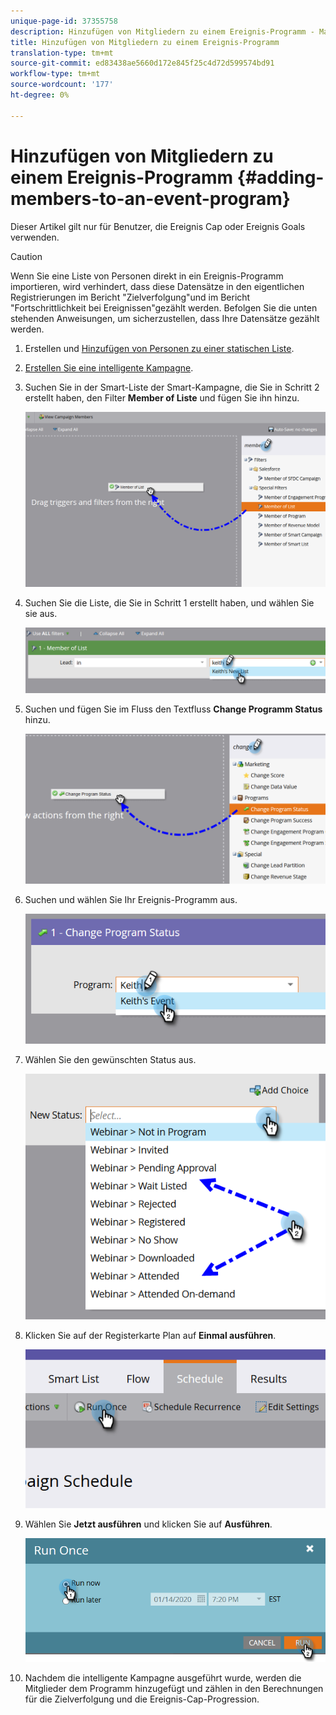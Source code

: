 ```yaml
---
unique-page-id: 37355758
description: Hinzufügen von Mitgliedern zu einem Ereignis-Programm - Marketing Docs - Produktdokumentation
title: Hinzufügen von Mitgliedern zu einem Ereignis-Programm
translation-type: tm+mt
source-git-commit: ed83438ae5660d172e845f25c4d72d599574bd91
workflow-type: tm+mt
source-wordcount: '177'
ht-degree: 0%

---
```



# Hinzufügen von Mitgliedern zu einem Ereignis-Programm {#adding-members-to-an-event-program}

Dieser Artikel gilt nur für Benutzer, die Ereignis Cap oder Ereignis Goals verwenden.

>[!CAUTION]
>
>Wenn Sie eine Liste von Personen direkt in ein Ereignis-Programm importieren, wird verhindert, dass diese Datensätze in den eigentlichen Registrierungen im Bericht &quot;Zielverfolgung&quot;und im Bericht &quot;Fortschrittlichkeit bei Ereignissen&quot;gezählt werden. Befolgen Sie die unten stehenden Anweisungen, um sicherzustellen, dass Ihre Datensätze gezählt werden.

1. Erstellen und [Hinzufügen von Personen zu einer statischen Liste](/help/marketo/product-docs/core-marketo-concepts/smart-lists-and-static-lists/static-lists/create-a-static-list.md).

1. [Erstellen Sie eine intelligente Kampagne](/help/marketo/product-docs/core-marketo-concepts/smart-campaigns/creating-a-smart-campaign/create-a-new-smart-campaign.md).

1. Suchen Sie in der Smart-Liste der Smart-Kampagne, die Sie in Schritt 2 erstellt haben, den Filter **Member of Liste** und fügen Sie ihn hinzu.

   ![](assets/three.png)

1. Suchen Sie die Liste, die Sie in Schritt 1 erstellt haben, und wählen Sie sie aus.

   ![](assets/four.png)

1. Suchen und fügen Sie im Fluss den Textfluss **Change Programm Status** hinzu.

   ![](assets/five.png)

1. Suchen und wählen Sie Ihr Ereignis-Programm aus.

   ![](assets/six.png)

1. Wählen Sie den gewünschten Status aus.

   ![](assets/seven.png)

1. Klicken Sie auf der Registerkarte Plan auf **Einmal ausführen**.

   ![](assets/eight.png)

1. Wählen Sie **Jetzt ausführen** und klicken Sie auf **Ausführen**.

   ![](assets/nine.png)

1. Nachdem die intelligente Kampagne ausgeführt wurde, werden die Mitglieder dem Programm hinzugefügt und zählen in den Berechnungen für die Zielverfolgung und die Ereignis-Cap-Progression.
